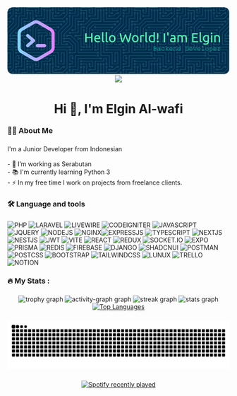 <div align="center">
  <img src="./images/github-header-image.png"  />
</div>

<div align="center">
  <img src="https://visitor-badge.laobi.icu/badge?page_id=elsecx.elsecx&"  />
</div>

###

<h1 align="center">Hi 👋, I'm Elgin Al-wafi</h1>

###

<h3 align="left">👩‍💻  About Me</h3>

###

<p align="left">I'm a Junior Developer from Indonesian<br><br>- 🔭 I’m working as Serabutan<br>- 📚 I'm currently learning Python 3<br>- ⚡ In my free time I work on projects from freelance clients.</p>

###

<h3 align="left">🛠 Language and tools</h3>

###

![PHP](https://img.shields.io/badge/PHP-777BB4?style=for-the-badge&logo=php&logoColor=white) ![LARAVEL](https://img.shields.io/badge/Laravel-FF2D20?style=for-the-badge&logo=laravel&logoColor=white) ![LIVEWIRE](https://img.shields.io/badge/livewire-4e56a6?style=for-the-badge&logo=livewire&logoColor=white) ![CODEIGNITER](https://img.shields.io/badge/Codeigniter-EF4223?style=for-the-badge&logo=codeigniter&logoColor=white) ![JAVASCRIPT](https://img.shields.io/badge/JavaScript-323330?style=for-the-badge&logo=javascript&logoColor=F7DF1E) ![JQUERY](https://img.shields.io/badge/jQuery-0769AD?style=for-the-badge&logo=jquery&logoColor=white) ![NODEJS](https://img.shields.io/badge/Node%20js-339933?style=for-the-badge&logo=nodedotjs&logoColor=white) ![NGINX](https://img.shields.io/badge/Nginx-009639?style=for-the-badge&logo=nginx&logoColor=white)![EXPRESSJS](https://img.shields.io/badge/Express%20js-000000?style=for-the-badge&logo=express&logoColor=white) ![TYPESCRIPT](https://img.shields.io/badge/TypeScript-007ACC?style=for-the-badge&logo=typescript&logoColor=white) ![NEXTJS](https://img.shields.io/badge/next%20js-000000?style=for-the-badge&logo=nextdotjs&logoColor=white) ![NESTJS](https://img.shields.io/badge/nestjs-E0234E?style=for-the-badge&logo=nestjs&logoColor=white) ![JWT](https://img.shields.io/badge/JWT-000000?style=for-the-badge&logo=JSON%20web%20tokens&logoColor=white) ![VITE](https://img.shields.io/badge/Vite-B73BFE?style=for-the-badge&logo=vite&logoColor=FFD62E) ![REACT](https://img.shields.io/badge/React-20232A?style=for-the-badge&logo=react&logoColor=61DAFB) ![REDUX](https://img.shields.io/badge/Redux-593D88?style=for-the-badge&logo=redux&logoColor=white) ![SOCKET.IO](https://img.shields.io/badge/Socket.io-010101?&style=for-the-badge&logo=Socket.io&logoColor=white) ![EXPO](https://img.shields.io/badge/Expo-1B1F23?style=for-the-badge&logo=expo&logoColor=white) ![PRISMA](https://img.shields.io/badge/Prisma-3982CE?style=for-the-badge&logo=Prisma&logoColor=white) ![REDIS](https://img.shields.io/badge/redis-CC0000.svg?&style=for-the-badge&logo=redis&logoColor=white) ![FIREBASE](https://img.shields.io/badge/firebase-ffca28?style=for-the-badge&logo=firebase&logoColor=black) ![DJANGO](https://img.shields.io/badge/Django-092E20?style=for-the-badge&logo=django&logoColor=green) ![SHADCNUI](https://img.shields.io/badge/shadcn%2Fui-000000?style=for-the-badge&logo=shadcnui&logoColor=white) ![POSTMAN](https://img.shields.io/badge/Postman-FF6C37?style=for-the-badge&logo=Postman&logoColor=white) ![POSTCSS](https://img.shields.io/badge/postcss-DD3A0A?style=for-the-badge&logo=postcss&logoColor=white) ![BOOTSTRAP](https://img.shields.io/badge/Bootstrap-563D7C?style=for-the-badge&logo=bootstrap&logoColor=white) ![TAILWINDCSS](https://img.shields.io/badge/Tailwind_CSS-38B2AC?style=for-the-badge&logo=tailwind-css&logoColor=white) ![LUNUX](https://img.shields.io/badge/Linux-FCC624?style=for-the-badge&logo=linux&logoColor=black) ![TRELLO](https://img.shields.io/badge/Trello-0052CC?style=for-the-badge&logo=trello&logoColor=white) ![NOTION](https://img.shields.io/badge/Notion-000000?style=for-the-badge&logo=notion&logoColor=white)

###

<h3 align="left">🔥 My Stats :</h3>

###

<div align="center">
  <img src="https://github-profile-trophy.vercel.app?username=elsecx&theme=dracula&column=-1&row=1&margin-w=8&margin-h=8&no-bg=false&no-frame=false&order=4" height="150" alt="trophy graph"  />
  <img src="https://github-readme-activity-graph.vercel.app/graph?username=elsecx&radius=16&theme=dracula&area=true&order=5" height="300" alt="activity-graph graph"  />
  <img src="https://streak-stats.demolab.com?user=elsecx&locale=en&mode=daily&theme=dracula&hide_border=false&border_radius=5&order=3" height="150" alt="streak graph"  />
  <img src="https://github-readme-stats.vercel.app/api?username=elsecx&hide_title=false&hide_rank=false&show_icons=true&include_all_commits=true&count_private=true&disable_animations=false&theme=dracula&locale=en&hide_border=false&order=1" height="150" alt="stats graph"  />
  <a href="https://github.com/elsecx" align="left"><img src="https://github-readme-stats.vercel.app/api/top-langs/?username=elsecx&langs_count=10&title_color=ff6e96&text_color=ffffff&bg_color=282a36&locale=en&custom_title=Top%20%Languages" alt="Top Languages" /></a>
</div>

###

<div align="center">
  <img src="https://raw.githubusercontent.com/elsecx/elsecx/output/snake.svg" alt="Snake animation" />
</div>

###

<div align="center">
  <a href="https://open.spotify.com/user/31qwobi7mt66js6yrxl2la5wpmsu">
    <img src="https://spotify-recently-played-readme.vercel.app/api?user=31qwobi7mt66js6yrxl2la5wpmsu&count=5&unique=true" alt="Spotify recently played"  />
  </a>
</div>

###
